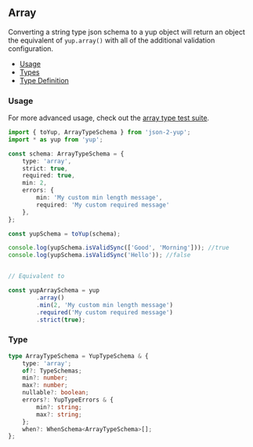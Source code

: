 ## Array

Converting a string type json schema to a yup object will return an object the equivalent of `yup.array()` with all of the additional validation configuration.

- [Usage](#usage)
- [Types](../src/types/index.ts)
- [Type Definition](#type)


### Usage

For more advanced usage, check out the [array type test suite](../src/tests/types/array).

```typescript
import { toYup, ArrayTypeSchema } from 'json-2-yup';
import * as yup from 'yup';

const schema: ArrayTypeSchema = {
    type: 'array',
    strict: true,
    required: true,
    min: 2,
    errors: {
        min: 'My custom min length message',
        required: 'My custom required message'
    },
};

const yupSchema = toYup(schema);

console.log(yupSchema.isValidSync(['Good', 'Morning'])); //true
console.log(yupSchema.isValidSync('Hello')); //false


// Equivalent to

const yupArraySchema = yup
        .array()
        .min(2, 'My custom min length message')
        .required('My custom required message')
        .strict(true);
```

### Type

```typescript
type ArrayTypeSchema = YupTypeSchema & {
    type: 'array';
    of?: TypeSchemas;
    min?: number;
    max?: number;
    nullable?: boolean;
    errors?: YupTypeErrors & {
        min?: string;
        max?: string;
    };
    when?: WhenSchema<ArrayTypeSchema>[];
};
```